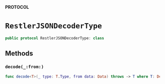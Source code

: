 **PROTOCOL**

# `RestlerJSONDecoderType`

```swift
public protocol RestlerJSONDecoderType: class
```

## Methods
### `decode(_:from:)`

```swift
func decode<T>(_ type: T.Type, from data: Data) throws -> T where T: Decodable
```
